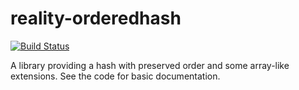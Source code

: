 # reality-orderedhash

[![Build Status](https://secure.travis-ci.org/realityforge/reality-orderedhash.png?branch=master)](http://travis-ci.org/realityforge/reality-orderedhash)

A library providing a hash with preserved order and some array-like extensions.
See the code for basic documentation.
